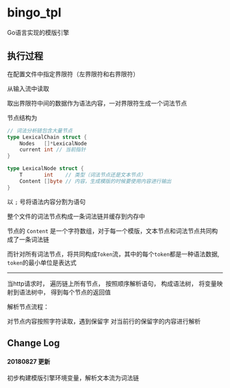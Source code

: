 # bingo_tpl

Go语言实现的模版引擎


执行过程
------

在配置文件中指定界限符（左界限符和右界限符）

从输入流中读取

取出界限符中间的数据作为语法内容，一对界限符生成一个词法节点

节点结构为

```go
// 词法分析链包含大量节点
type LexicalChain struct {
	Nodes   []*LexicalNode
	current int // 当前指针
}

type LexicalNode struct {
	T       int    // 类型（词法节点还是文本节点）
	Content []byte // 内容，生成模版的时候要使用内容进行输出
}
```

以 `;` 号将语法内容分割为语句

整个文件的词法节点构成一条词法链并缓存到内存中

节点的 `Content` 是一个字符数组，对于每一个模版，文本节点和词法节点共同构成了一条词法链

而针对所有词法节点，将共同构成`Token`流，其中的每个`token`都是一种语法数据,
`token`的最小单位是表达式

----------


当http请求时，
遍历链上所有节点，
按照顺序解析语句，
构成语法树，
将变量映射到语法树中，
得到每个节点的返回值


解析节点流程：

对节点内容按照字符读取，遇到保留字 对当前行的保留字的内容进行解析


## Change Log

#### 20180827 更新

  初步构建模版引擎环境变量，解析文本流为词法链